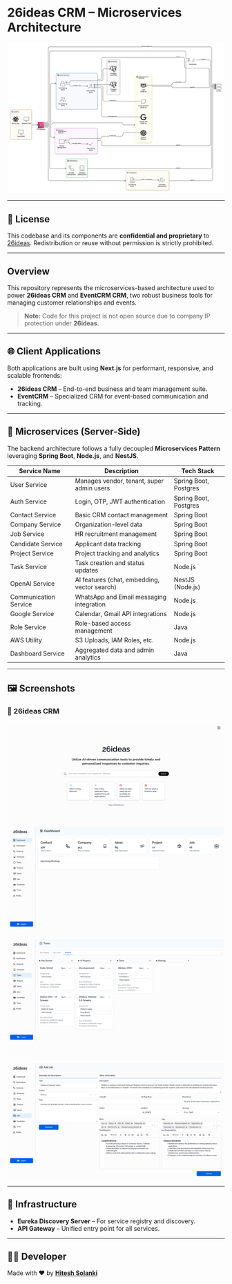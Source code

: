 # 26ideas CRM – Microservices Architecture

![Architecture Overview](./images/arch.svg)

---

## 🚫 License

This codebase and its components are **confidential and proprietary** to [26ideas](https://26ideas.com/). Redistribution or reuse without permission is strictly prohibited.

---

## Overview

This repository represents the microservices-based architecture used to power **26ideas CRM** and **EventCRM CRM**, two robust business tools for managing customer relationships and events.

> **Note:** Code for this project is not open source due to company IP protection under **26ideas**.

---

## 🌐 Client Applications

Both applications are built using **Next.js** for performant, responsive, and scalable frontends:

- **26ideas CRM** – End-to-end business and team management suite.
- **EventCRM** – Specialized CRM for event-based communication and tracking.

---

## 🧩 Microservices (Server-Side)

The backend architecture follows a fully decoupled **Microservices Pattern** leveraging **Spring Boot**, **Node.js**, and **NestJS**.

| Service Name          | Description                                  | Tech Stack            |
| --------------------- | -------------------------------------------- | --------------------- |
| User Service          | Manages vendor, tenant, super admin users    | Spring Boot, Postgres |
| Auth Service          | Login, OTP, JWT authentication               | Spring Boot, Postgres |
| Contact Service       | Basic CRM contact management                 | Spring Boot           |
| Company Service       | Organization-level data                      | Spring Boot           |
| Job Service           | HR recruitment management                    | Spring Boot           |
| Candidate Service     | Applicant data tracking                      | Spring Boot           |
| Project Service       | Project tracking and analytics               | Spring Boot           |
| Task Service          | Task creation and status updates             | Node.js               |
| OpenAI Service        | AI features (chat, embedding, vector search) | NestJS (Node.js)      |
| Communication Service | WhatsApp and Email messaging integration     | Node.js               |
| Google Service        | Calendar, Gmail API integrations             | Node.js               |
| Role Service          | Role-based access management                 | Java                  |
| AWS Utility           | S3 Uploads, IAM Roles, etc.                  | Node.js               |
| Dashboard Service     | Aggregated data and admin analytics          | Java                  |

---

## 🖼️ Screenshots

### 🔹 26ideas CRM

<div align="center">
  <img src="./images/26ideas/crm26ideas.png" width="500" />
  <img src="./images/26ideas/dashboard.png" width="500" />
  <img src="./images/26ideas/tasks.png" width="500" />
  <img src="./images/26ideas/job.png" width="500" />
</div>

---

## 🧱 Infrastructure

- **Eureka Discovery Server** – For service registry and discovery.
- **API Gateway** – Unified entry point for all services.

---

## 👨‍💻 Developer

Made with ❤️ by [**Hitesh Solanki**](https://github.com/Hitesh-s0lanki)
